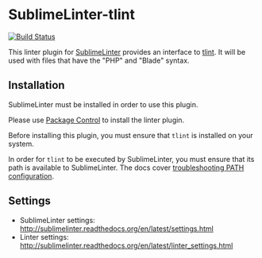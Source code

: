 # SublimeLinter-tlint

[![Build Status](https://travis-ci.org/SublimeLinter/SublimeLinter-tlint.svg?branch=master)](https://travis-ci.org/SublimeLinter/SublimeLinter-tlint)

This linter plugin for [SublimeLinter](https://github.com/SublimeLinter/SublimeLinter) provides an interface to [tlint](https://github.com/tightenco/tlint). It will be used with files that have the "PHP" and "Blade" syntax.

## Installation

SublimeLinter must be installed in order to use this plugin.

Please use [Package Control](https://packagecontrol.io) to install the linter plugin.

Before installing this plugin, you must ensure that `tlint` is installed on your system.

In order for `tlint` to be executed by SublimeLinter, you must ensure that its path is available to SublimeLinter. The docs cover [troubleshooting PATH configuration](http://sublimelinter.readthedocs.io/en/latest/troubleshooting.html#finding-a-linter-executable).

## Settings

-   SublimeLinter settings: http://sublimelinter.readthedocs.org/en/latest/settings.html
-   Linter settings: http://sublimelinter.readthedocs.org/en/latest/linter_settings.html
